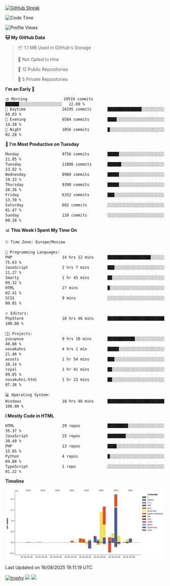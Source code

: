 [![GitHub Streak](https://github-readme-streak-stats.herokuapp.com/?user=yogik10)](https://git.io/streak-stats)
<!--START_SECTION:waka-->
![Code Time](http://img.shields.io/badge/Code%20Time-1%2C580%20hrs%203%20mins-blue)

![Profile Views](http://img.shields.io/badge/Profile%20Views-0-blue)

**🐱 My GitHub Data** 

> 📦 1.1 MB Used in GitHub's Storage 
 > 
> 🚫 Not Opted to Hire
 > 
> 📜 12 Public Repositories 
 > 
> 🔑 5 Private Repositories 
 > 
**I'm an Early 🐤** 

```text
🌞 Morning                10519 commits       ██████░░░░░░░░░░░░░░░░░░░   22.69 % 
🌆 Daytime                28195 commits       ███████████████░░░░░░░░░░   60.83 % 
🌃 Evening                6584 commits        ████░░░░░░░░░░░░░░░░░░░░░   14.20 % 
🌙 Night                  1056 commits        █░░░░░░░░░░░░░░░░░░░░░░░░   02.28 % 
```
📅 **I'm Most Productive on Tuesday** 

```text
Monday                   9756 commits        █████░░░░░░░░░░░░░░░░░░░░   21.05 % 
Tuesday                  11086 commits       ██████░░░░░░░░░░░░░░░░░░░   23.92 % 
Wednesday                8960 commits        █████░░░░░░░░░░░░░░░░░░░░   19.33 % 
Thursday                 9390 commits        █████░░░░░░░░░░░░░░░░░░░░   20.26 % 
Friday                   6352 commits        ███░░░░░░░░░░░░░░░░░░░░░░   13.70 % 
Saturday                 682 commits         ░░░░░░░░░░░░░░░░░░░░░░░░░   01.47 % 
Sunday                   128 commits         ░░░░░░░░░░░░░░░░░░░░░░░░░   00.28 % 
```


📊 **This Week I Spent My Time On** 

```text
🕑︎ Time Zone: Europe/Moscow

💬 Programming Languages: 
PHP                      14 hrs 12 mins      ███████████████████░░░░░░   75.63 % 
JavaScript               2 hrs 7 mins        ███░░░░░░░░░░░░░░░░░░░░░░   11.27 % 
Smarty                   1 hr 45 mins        ██░░░░░░░░░░░░░░░░░░░░░░░   09.32 % 
HTML                     27 mins             █░░░░░░░░░░░░░░░░░░░░░░░░   02.41 % 
SCSS                     9 mins              ░░░░░░░░░░░░░░░░░░░░░░░░░   00.81 % 

🔥 Editors: 
PhpStorm                 18 hrs 46 mins      █████████████████████████   100.00 % 

🐱‍💻 Projects: 
yusupova                 9 hrs 10 mins       ████████████░░░░░░░░░░░░░   48.88 % 
novakuhni                4 hrs 1 min         █████░░░░░░░░░░░░░░░░░░░░   21.46 % 
assets                   1 hr 54 mins        ███░░░░░░░░░░░░░░░░░░░░░░   10.14 % 
royal                    1 hr 41 mins        ██░░░░░░░░░░░░░░░░░░░░░░░   09.05 % 
novakuhni-html           1 hr 22 mins        ██░░░░░░░░░░░░░░░░░░░░░░░   07.36 % 

💻 Operating System: 
Windows                  18 hrs 46 mins      █████████████████████████   100.00 % 
```

**I Mostly Code in HTML** 

```text
HTML                     29 repos            █████████░░░░░░░░░░░░░░░░   35.37 % 
JavaScript               25 repos            ████████░░░░░░░░░░░░░░░░░   30.49 % 
PHP                      13 repos            ████░░░░░░░░░░░░░░░░░░░░░   15.85 % 
Python                   4 repos             █░░░░░░░░░░░░░░░░░░░░░░░░   04.88 % 
TypeScript               1 repo              ░░░░░░░░░░░░░░░░░░░░░░░░░   01.22 % 
```



**Timeline**

![Lines of Code chart](https://raw.githubusercontent.com/Yogik10/Yogik10/main/assets/bar_graph.png)


 Last Updated on 18/08/2025 19:11:19 UTC
<!--END_SECTION:waka-->
[![trophy](https://github-profile-trophy.vercel.app/?username=yogik10)](https://github.com/ryo-ma/github-profile-trophy)
![](https://github-profile-summary-cards.vercel.app/api/cards/profile-details?username=yogik10&theme=solarized_dark)
![](https://github-profile-summary-cards.vercel.app/api/cards/most-commit-language?username=yogik10&theme=solarized_dark)


